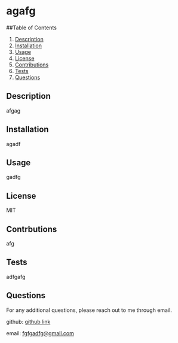 # agafg
##Table of Contents
1. [Description](#description)
2. [Installation](#installation)
3. [Usage](#usage)
4. [License](#license)
5. [Contributions](#contributions)
6. [Tests](#tests)
7. [Questions](#questions)

## Description
afgag

## Installation
agadf

## Usage
gadfg

## License
MIT

## Contrbutions
afg

## Tests
adfgafg

## Questions
For any additional questions, please reach out to me through email.


github: 
[github link](https://www.github.com/afgad)

email: 
fgfgadfg@gmail.com
